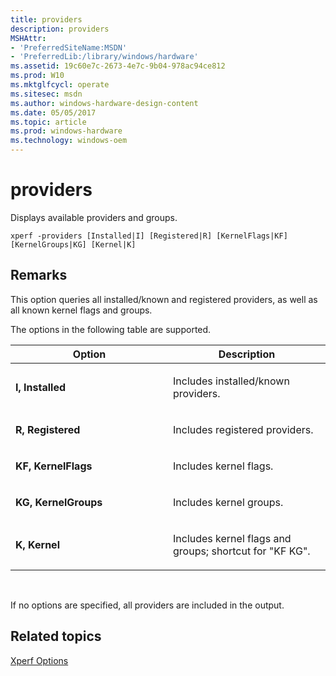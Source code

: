 ```yaml
---
title: providers
description: providers
MSHAttr:
- 'PreferredSiteName:MSDN'
- 'PreferredLib:/library/windows/hardware'
ms.assetid: 19c60e7c-2673-4e7c-9b04-978ac94ce812
ms.prod: W10
ms.mktglfcycl: operate
ms.sitesec: msdn
ms.author: windows-hardware-design-content
ms.date: 05/05/2017
ms.topic: article
ms.prod: windows-hardware
ms.technology: windows-oem
---
```


# providers


Displays available providers and groups.

``` syntax
xperf -providers [Installed|I] [Registered|R] [KernelFlags|KF] [KernelGroups|KG] [Kernel|K]
```

## Remarks


This option queries all installed/known and registered providers, as well as all known kernel flags and groups.

The options in the following table are supported.

<table>
<colgroup>
<col width="50%" />
<col width="50%" />
</colgroup>
<thead>
<tr class="header">
<th>Option</th>
<th>Description</th>
</tr>
</thead>
<tbody>
<tr class="odd">
<td><p><strong>I, Installed</strong></p></td>
<td><p>Includes installed/known providers.</p></td>
</tr>
<tr class="even">
<td><p><strong>R, Registered</strong></p></td>
<td><p>Includes registered providers.</p></td>
</tr>
<tr class="odd">
<td><p><strong>KF, KernelFlags</strong></p></td>
<td><p>Includes kernel flags.</p></td>
</tr>
<tr class="even">
<td><p><strong>KG, KernelGroups</strong></p></td>
<td><p>Includes kernel groups.</p></td>
</tr>
<tr class="odd">
<td><p><strong>K, Kernel</strong></p></td>
<td><p>Includes kernel flags and groups; shortcut for &quot;KF KG&quot;.</p></td>
</tr>
</tbody>
</table>

 

If no options are specified, all providers are included in the output.

## Related topics


[Xperf Options](xperf-options.md)

 

 







